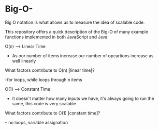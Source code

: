 # Big-O-
Big O notation is what allows us to measure the idea of scalable code.

This repository offers a quick description of the Big-O of many example functions implemented in both JavaScript and Java

O(n) --> Linear Time 

- As our number of items increase our number of opeartions increase as well linearly

What factors contribute to O(n) [linear time]?
  
-for loops, while loops through n items


O(1) --> Constant Time 

- It doesn't matter how many inputs we have, it's always going to run the same, this code is very scalable

What factors contribute to O(1) [constant time]?

– no loops, variable assignation

